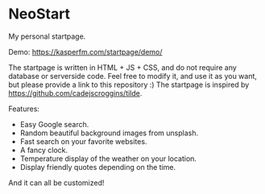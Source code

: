 # NeoStart
My personal startpage.

Demo: https://kasperfm.com/startpage/demo/

The startpage is written in HTML + JS + CSS, and do not require any database or serverside code.
Feel free to modify it, and use it as you want, but please provide a link to this repository :)
The startpage is inspired by https://github.com/cadejscroggins/tilde.

Features:
- Easy Google search.
- Random beautiful background images from unsplash.
- Fast search on your favorite websites.
- A fancy clock.
- Temperature display of the weather on your location.
- Display friendly quotes depending on the time.

And it can all be customized!
